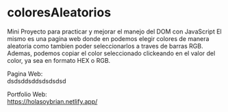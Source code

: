 # coloresAleatorios  

  Mini Proyecto para practicar y mejorar el manejo del DOM con JavaScript
  El mismo es una pagina web donde en podemos elegir colores de manera aleatoria como tambien poder seleccionarlos a traves de barras RGB.
  Ademas, podemos copiar el color seleccionado clickeando en el valor del color, ya sea en formato HEX o RGB.  

  Pagina Web:  
  dsdsddsddsdsdsdsd  

  Portfolio Web:  
  https://holasoybrian.netlify.app/

  
